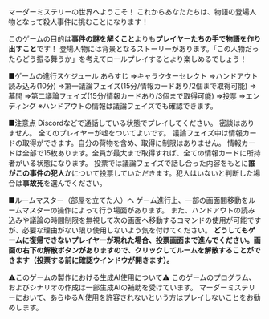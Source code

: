 マーダーミステリーの世界へようこそ！
これからあなたたちは、物語の登場人物となって殺人事件に挑むことになります！

このゲームの目的は**事件の謎を解くこと**よりも**プレイヤーたちの手で物語を作り出すこと**です！
登場人物には背景となるストーリーがあります。「この人物だったらどう振る舞うか」を考えてロールプレイするとより楽しめるでしょう！

■ゲームの進行スケジュール
あらすじ
⇒キャラクターセレクト
⇒ハンドアウト読み込み(10分)
⇒第一議論フェイズ(15分/情報カードあり/2個まで取得可能)
⇒幕間
⇒第二議論フェイズ(15分/情報カードあり/3個まで取得可能)
⇒投票
⇒エンディング
※ハンドアウトの情報は議論フェイズでも確認できます。

■注意点
Discordなどで通話している状態でプレイしてください。
密談はありません。
全てのプレイヤーが嘘をついてよいです。
議論フェイズ中は情報カードの取得ができます。自分の荷物を含め、取得に制限はありません。
情報カードは全部で15枚あります。全員が最大まで取得すれば、全ての情報カードに所持者がいる状態になります。
投票では議論フェイズで話し合った内容をもとに**誰がこの事件の犯人か**について投票していただきます。犯人はいないと判断した場合は**事故死**を選んでください。

■ルームマスター（部屋を立てた人）へ
ゲーム進行上、一部の画面間移動をルームマスターの操作によって行う場面があります。
また、ハンドアウトの読み込みや議論の時間制限を無視して次の画面へ移動するコマンドの使用が可能ですが、必要な理由がない限り使用しないよう気を付けてください。
**どうしてもゲームに復帰できないプレイヤーが現れた場合、投票画面まで進んでください。画面の右下の解散ボタンがありますので、クリックしてルームを解散することができます（投票する前に確認ウインドウが開きます）。**

⚠このゲームの製作における生成AI使用について⚠
このゲームのプログラム、およびシナリオの作成は一部生成AIの補助を受けています。
マーダーミステリーにおいて、あらゆるAI使用を許容されないという方はプレイしないことをお勧めします。
